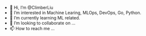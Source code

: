 - 👋 Hi, I’m @ClimberLiu
- 👀 I’m interested in Machine Learing, MLOps, DevOps, Go, Python.
- 🌱 I’m currently learning ML related.
- 💞️ I’m looking to collaborate on ...
- 📫 How to reach me ...

<!---
ClimberLiu/ClimberLiu is a ✨ special ✨ repository because its `README.md` (this file) appears on your GitHub profile.
You can click the Preview link to take a look at your changes.
--->
